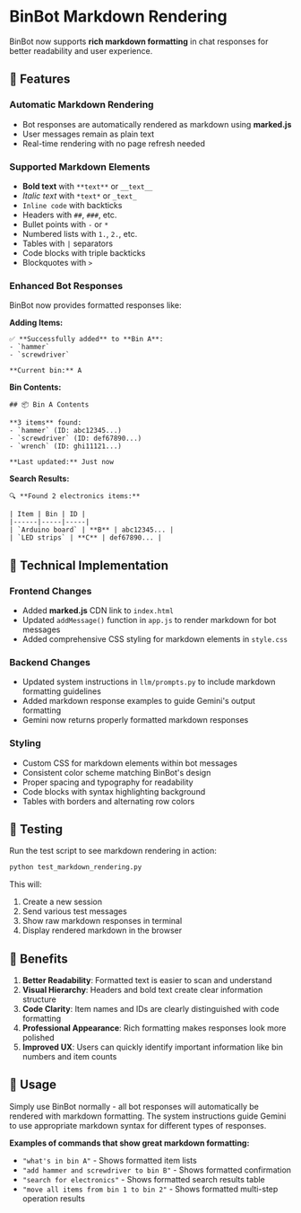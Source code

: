 # BinBot Markdown Rendering

BinBot now supports **rich markdown formatting** in chat responses for better readability and user experience.

## 🎨 Features

### **Automatic Markdown Rendering**
- Bot responses are automatically rendered as markdown using **marked.js**
- User messages remain as plain text
- Real-time rendering with no page refresh needed

### **Supported Markdown Elements**

- **Bold text** with `**text**` or `__text__`
- *Italic text* with `*text*` or `_text_`
- `Inline code` with backticks
- Headers with `##`, `###`, etc.
- Bullet points with `-` or `*`
- Numbered lists with `1.`, `2.`, etc.
- Tables with `|` separators
- Code blocks with triple backticks
- Blockquotes with `>`

### **Enhanced Bot Responses**

BinBot now provides formatted responses like:

**Adding Items:**
```
✅ **Successfully added** to **Bin A**:
- `hammer`
- `screwdriver`

**Current bin:** A
```

**Bin Contents:**
```
## 📦 Bin A Contents

**3 items** found:
- `hammer` (ID: abc12345...)
- `screwdriver` (ID: def67890...)
- `wrench` (ID: ghi11121...)

**Last updated:** Just now
```

**Search Results:**
```
🔍 **Found 2 electronics items:**

| Item | Bin | ID |
|------|-----|-----|
| `Arduino board` | **B** | abc12345... |
| `LED strips` | **C** | def67890... |
```

## 🔧 Technical Implementation

### **Frontend Changes**
- Added **marked.js** CDN link to `index.html`
- Updated `addMessage()` function in `app.js` to render markdown for bot messages
- Added comprehensive CSS styling for markdown elements in `style.css`

### **Backend Changes**
- Updated system instructions in `llm/prompts.py` to include markdown formatting guidelines
- Added markdown response examples to guide Gemini's output formatting
- Gemini now returns properly formatted markdown responses

### **Styling**
- Custom CSS for markdown elements within bot messages
- Consistent color scheme matching BinBot's design
- Proper spacing and typography for readability
- Code blocks with syntax highlighting background
- Tables with borders and alternating row colors

## 🧪 Testing

Run the test script to see markdown rendering in action:

```bash
python test_markdown_rendering.py
```

This will:
1. Create a new session
2. Send various test messages
3. Show raw markdown responses in terminal
4. Display rendered markdown in the browser

## 🎯 Benefits

1. **Better Readability**: Formatted text is easier to scan and understand
2. **Visual Hierarchy**: Headers and bold text create clear information structure
3. **Code Clarity**: Item names and IDs are clearly distinguished with code formatting
4. **Professional Appearance**: Rich formatting makes responses look more polished
5. **Improved UX**: Users can quickly identify important information like bin numbers and item counts

## 🚀 Usage

Simply use BinBot normally - all bot responses will automatically be rendered with markdown formatting. The system instructions guide Gemini to use appropriate markdown syntax for different types of responses.

**Examples of commands that show great markdown formatting:**
- `"what's in bin A"` - Shows formatted item lists
- `"add hammer and screwdriver to bin B"` - Shows formatted confirmation
- `"search for electronics"` - Shows formatted search results table
- `"move all items from bin 1 to bin 2"` - Shows formatted multi-step operation results
